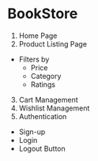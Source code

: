 # BookStore

1. Home Page
2. Product Listing Page
- Filters by
    - Price
    - Category
    - Ratings
3. Cart Management
4. Wishlist Management
5. Authentication
  - Sign-up
  - Login
  - Logout Button
